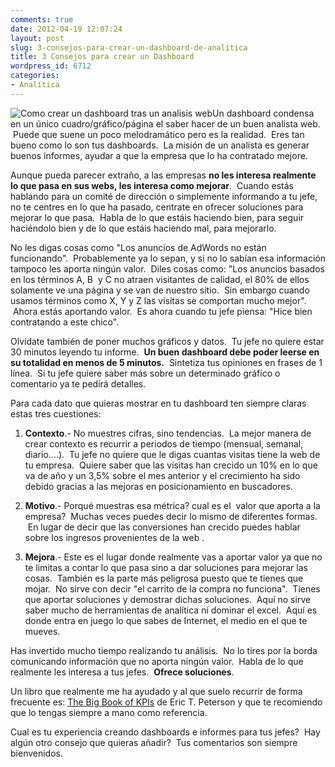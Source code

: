 ```yaml
---
comments: true
date: 2012-04-19 12:07:24
layout: post
slug: 3-consejos-para-crear-un-dashboard-de-analitica
title: 3 Consejos para crear un Dashboard
wordpress_id: 6712
categories:
- Analítica
---
```


![Como crear un dashboard tras un analisis web](http://www.alvareznavarro.es/wp-content/uploads/2012/04/dashboard1-300x234.png)Un dashboard condensa en un único cuadro/gráfico/página el saber hacer de un buen analista web.  Puede que suene un poco melodramático pero es la realidad.  Eres tan bueno como lo son tus dashboards.  La misión de un analista es generar buenos informes, ayudar a que la empresa que lo ha contratado mejore.



Aunque pueda parecer extraño, a las empresas **no les interesa realmente lo que pasa en sus webs, les interesa como mejorar**.  Cuando estás hablando para un comité de dirección o simplemente informando a tu jefe, no te centres en lo que ha pasado, centrate en ofrecer soluciones para mejorar lo que pasa.  Habla de lo que estáis haciendo bien, para seguir haciéndolo bien y de lo que estáis haciendo mal, para mejorarlo.

No les digas cosas como "Los anuncios de AdWords no están funcionando".  Probablemente ya lo sepan, y si no lo sabían esa información tampoco les aporta ningún valor.  Diles cosas como: "Los anuncios basados en los términos A, B  y C no atraen visitantes de calidad, el 80% de ellos solamente ve una página y se van de nuestro sitio.  Sin embargo cuando usamos términos como X, Y y Z las visitas se comportan mucho mejor".  Ahora estás aportando valor.  Es ahora cuando tu jefe piensa: "Hice bien contratando a este chico".

Olvídate también de poner muchos gráficos y datos.  Tu jefe no quiere estar 30 minutos leyendo tu informe.  **Un buen dashboard debe poder leerse en su totalidad en menos de 5 minutos.**  Sintetiza tus opiniones en frases de 1 línea.  Si tu jefe quiere saber más sobre un determinado gráfico o comentario ya te pedirá detalles.

Para cada dato que quieras mostrar en tu dashboard ten siempre claras estas tres cuestiones:



	
  1. **Contexto**.- No muestres cifras, sino tendencias.  La mejor manera de crear contexto es recurrir a periodos de tiempo (mensual, semanal, diario....).  Tu jefe no quiere que le digas cuantas visitas tiene la web de tu empresa.  Quiere saber que las visitas han crecido un 10% en lo que va de año y un 3,5% sobre el mes anterior y el crecimiento ha sido debido gracias a las mejoras en posicionamiento en buscadores.

	
  2. **Motivo**.- Porqué muestras esa métrica? cual es el  valor que aporta a la empresa?  Muchas veces puedes decir lo mismo de diferentes formas.  En lugar de decir que las conversiones han crecido puedes hablar sobre los ingresos provenientes de la web .

	
  3. **Mejora**.- Este es el lugar donde realmente vas a aportar valor ya que no te limitas a contar lo que pasa sino a dar soluciones para mejorar las cosas.  También es la parte más peligrosa puesto que te tienes que mojar.  No sirve con decir "el carrito de la compra no funciona".  Tienes que aportar soluciones y demostrar dichas soluciones.  Aquí no sirve saber mucho de herramientas de analítica ni dominar el excel.  Aquí es donde entra en juego lo que sabes de Internet, el medio en el que te mueves.


Has invertido mucho tiempo realizando tu análisis.  No lo tires por la borda comunicando información que no aporta ningún valor.  Habla de lo que realmente les interesa a tus jefes.  **Ofrece soluciones**.

Un libro que realmente me ha ayudado y al que suelo recurrir de forma frecuente es: [The Big Book of KPIs](http://www.webanalyticsdemystified.com/content/books.asp) de Eric T. Peterson y que te recomiendo que lo tengas siempre a mano como referencia.

Cual es tu experiencia creando dashboards e informes para tus jefes?  Hay algún otro consejo que quieras añadir?  Tus comentarios son siempre bienvenidos.
